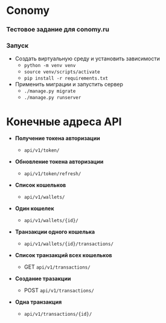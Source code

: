 # Conomy

### Тестовое задание для conomy.ru

### Запуск
* Создать виртуальную среду и установить зависимости
    * ```python -m venv venv```
    * ```source venv/scripts/activate```
    * ```pip install -r requirements.txt```
* Применить миграции и запустить сервер
    * ```./manage.py migrate```
    * ```./manage.py runserver```

# Конечные адреса API

* **Получение токена авторизации**
    * ```api/v1/token/```

* **Обновление токена авторизации**
    * ```api/v1/token/refresh/```

* **Список кошельков**
    * ```api/v1/wallets/```

* **Один кошелек**
    * ```api/v1/wallets/{id}/```

* **Транзакции одного кошелька**
    * ```api/v1/wallets/{id}/transactions/```

* **Список транзакций всех кошельков**
    * GET ```api/v1/transactions/```

* **Создание тразакции**
    * POST ```api/v1/transactions/```

* **Одна транзакция**
    * ```api/v1/transactions/{id}/```

